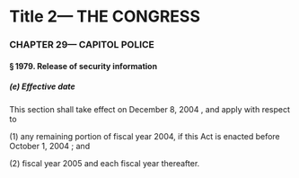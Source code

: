
# Title 2— THE CONGRESS
### CHAPTER 29— CAPITOL POLICE
#### § 1979. Release of security information
##### (e) Effective date

This section shall take effect on December 8, 2004 , and apply with respect to

(1) any remaining portion of fiscal year 2004, if this Act is enacted before October 1, 2004 ; and

(2) fiscal year 2005 and each fiscal year thereafter.
